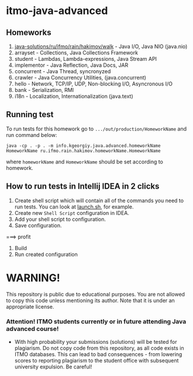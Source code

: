 # itmo-java-advanced

## Homeworks
1. [java-solutions/ru/ifmo/rain/hakimov/walk](walk) - Java I/O, Java NIO (java.nio)
2. arrayset - Collections, Java Collections Framework
3. student - Lambdas, Lambda-expressions, Java Stream API
4. implementor - Java Reflection, Java Docs, JAR
5. concurrent - Java Thread, syncronyzed
6. crawler - Java Concurrency Utilities, (java.concurrent)
7. hello - Network, TCP/IP, UDP, Non-blocking I/O, Asyncronous I/O
8. bank - Serialization, RMI
9. i18n - Localization, Internationalization (java.text)

## Running test
To run tests for this homework go to `.../out/production/HomeworkName` and run command below:

```java -cp . -p . -m info.kgeorgiy.java.advanced.homeworkName HomeworkName ru.ifmo.rain.hakimov.homeworkName.HomeworkName```

where `homeworkName` and `HomeworkName` should be set according to homework. 

## How to run tests in Intellij IDEA in 2 clicks
1. Create shell script which will contain all of the commands you need to run tests. You can look at [launch.sh](/04.Implementor/launch.sh), for example.
2. Create new `Shell Script` configuration in IDEA.
3. Add your shell script to configuration.
4. Save configuration.

===> profit

1. Build
2. Run created configuration

# WARNING!
This repository is public due to educational purposes. You are not allowed to copy this code unless mentioning its author. Note that it is under an appropriate license.

### Attention! ITMO students currently or in future attending Java advanced course!
* With high probability your submissions (solutions) will be tested for plagiarism. Do not copy code from this repository, as all code exists in ITMO databases. This can lead to bad consequences - from lowering scores to reporting plagiarism to the student office with subsequent university expulsion. Be careful!
